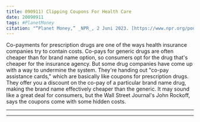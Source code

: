 ```yaml
---
title: 090911) Clipping Coupons For Health Care
date: 20090911
tags: #PlanetMoney
citation: "“Planet Money,” _NPR_, 2 Juni 2023. [https://www.npr.org/podcasts/510289/planet-money](https://www.npr.org/podcasts/510289/planet-money) (diakses 4 Juni 2023)."
---
```


Co-payments for prescription drugs are one of the ways health insurance companies try to contain costs. Co-pays for generic drugs are often cheaper than for brand name option, so consumers opt for the drug that's cheaper for the insurance agency. But some drug companies have come up with a way to undermine the system. They're handing out "co-pay assistance cards," which are basically like coupons for prescription drugs. They offer you a discount on the co-pay of a particular brand name drug, making the brand name effectively cheaper than the generic. It may sound like a great deal for consumers, but the Wall Street Journal's John Rockoff, says the coupons come with some hidden costs.

----



----
